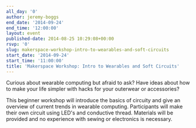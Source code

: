 ```yaml
---
all_day: '0'
author: jeremy-boggs
end_date: '2014-09-24'
end_time: '12:00:00'
layout: event
published-date: 2014-08-25 10:29:08+00:00
rsvp: '0'
slug: makerspace-workshop-intro-to-wearables-and-soft-circuits
start_date: '2014-09-24'
start_time: '11:00:00'
title: 'Makerspace Workshop: Intro to Wearables and Soft Circuits'
---
```


Curious about wearable computing but afraid to ask? Have ideas about how to make your life simpler with hacks for your outerwear or accessories?

This beginner workshop will introduce the basics of circuity and give an overview of current trends in wearable computing. Participants will make their own circuit using LED's and conductive thread. Materials will be provided and no experience with sewing or electronics is necessary. 
